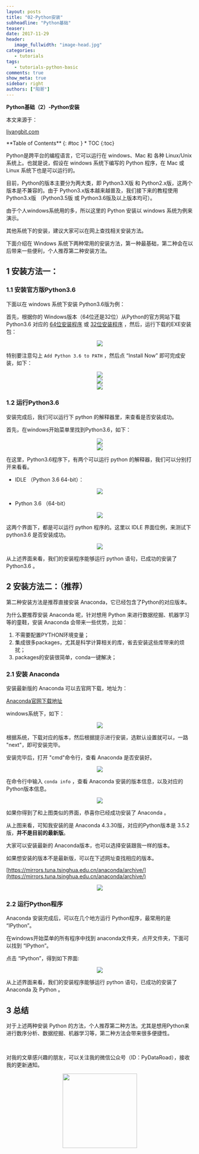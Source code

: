 ```yaml
---
layout: posts
title: "02-Python安装"
subheadline: "Python基础"
teaser:
date: 2017-11-29
header:
   image_fullwidth: "image-head.jpg"
categories:
   - tutorials
tags:
   - tutorials-python-basic
comments: true
show_meta: true
sidebar: right
authors: ["阳哥"]
---
```


**Python基础（2）-Python安装**

本文来源于：
<!-- [liyangbit.com](liyangbit.com) -->
<a href="http://liyangbit.com" target="blank">liyangbit.com</a>

<div class="panel radius" markdown="1">
**Table of Contents**
{: #toc }
*  TOC
{:toc}
</div>


Python是跨平台的编程语言，它可以运行在 windows、Mac 和 各种 Linux/Unix 系统上。也就是说，假设在 windows 系统下编写的 Python 程序，在 Mac 或 Linux 系统下也是可以运行的。

目前，Python的版本主要分为两大类，即 Python3.X版 和 Python2.x版，这两个版本是不兼容的。由于 Python3.x版本越来越普及，我们接下来的教程使用 Python3.x版 （Python3.5版 或 Python3.6版及以上版本均可）。

由于个人windows系统用的多，所以这里的 Python 安装以 windows 系统为例来演示。

其他系统下的安装，建议大家可以在网上查找相关安装方法。

下面介绍在 Windows 系统下两种常用的安装方法，第一种最基础，第二种会在以后带来一些便利，个人推荐第二种安装方法。

## 1 安装方法一：

### 1.1 安装官方版Python3.6

下面以在 windows 系统下安装 Python3.6版为例：

首先，根据你的 Windows版本（64位还是32位）从Python的官方网站下载 Python3.6 对应的 <a href="https://www.python.org/ftp/python/3.6.3/python-3.6.3-amd64.exe" target="blank">64位安装程序</a>  或 <a href="https://www.python.org/ftp/python/3.6.3/python-3.6.3.exe" target="blank">32位安装程序</a> ，然后，运行下载的EXE安装包：


<div align="center">
    <img src="/images/tutorials/1-python-basic/1-py-install-1.png">
</div>

特别要注意勾上 `Add Python 3.6 to PATH` ，然后点 “Install Now” 即可完成安装，如下：

<div align="center">
    <img src="/images/tutorials/1-python-basic/1-py-install-2.png">
</div>

<div align="center">
    <img src="/images/tutorials/1-python-basic/1-py-install-3.png">
</div>

<div align="center">
    <img src="/images/tutorials/1-python-basic/1-py-install-4.png">
</div>

### 1.2 运行Python3.6

安装完成后，我们可以运行下 python 的解释器里，来查看是否安装成功。

首先，在windows开始菜单里找到Python3.6，如下：

<div align="center">
    <img src="/images/tutorials/1-python-basic/1-py-install-5.png">
</div>


<div align="center">
    <img src="/images/tutorials/1-python-basic/1-py-install-6.png">
</div>

在这里，Python3.6程序下，有两个可以运行 python 的解释器，我们可以分别打开来看看。

* IDLE （Python 3.6 64-bit）：

<div align="center">
    <img src="/images/tutorials/1-python-basic/1-py-install-7.png">
</div>

* Python 3.6 （64-bit）

<div align="center">
    <img src="/images/tutorials/1-python-basic/1-py-install-8.png">
</div>

这两个界面下，都是可以运行 python 程序的。这里以 IDLE 界面位例，来测试下 python3.6 是否安装成功。

<div align="center">
    <img src="/images/tutorials/1-python-basic/1-py-install-9.png">
</div>

从上述界面来看，我们的安装程序能够运行 python 语句，已成功的安装了 Python3.6 。


## 2 安装方法二：（推荐）

第二种安装方法是推荐直接安装 Anaconda，它已经包含了Python的对应版本。

为什么要推荐安装 Anaconda 呢，针对想用 Python 来进行数据挖掘、机器学习等的童鞋，安装 Anaconda 会带来一些优势，比如：

1. 不需要配置PYTHON环境变量；
1. 集成很多packages，尤其是科学计算相关的库，省去安装这些库带来的烦扰；
1. packages的安装很简单，conda一键解决；

### 2.1 安装 Anaconda

安装最新版的 Anaconda 可以去官网下载，地址为：

[Anaconda官网下载地址](https://www.anaconda.com/download/)

windows系统下，如下：

<div align="center">
    <img src="/images/tutorials/1-python-basic/1-py-install-10.png">
</div>

根据系统，下载对应的版本，然后根据提示进行安装，选默认设置就可以，一路 "next"，即可安装完毕。

安装完毕后，打开 "cmd"命令行，查看 Anaconda 是否安装好。

<div align="center">
    <img src="/images/tutorials/1-python-basic/1-py-install-11.png">
</div>

在命令行中输入 `conda info` ，查看 Anaconda 安装的版本信息，以及对应的Python版本信息。

<div align="center">
    <img src="/images/tutorials/1-python-basic/1-py-install-12.png">
</div>

如果你得到了和上图类似的界面，恭喜你已经成功安装了 Anaconda 。

从上图来看，可知我安装的是 Anaconda 4.3.30版，对应的Python版本是 3.5.2版，**并不是目前的最新版**。

大家可以安装最新的 Anaconda版本，也可以选择安装跟我一样的版本。

如果想安装的版本不是最新版，可以在下述网址查找相应的版本。

[https://mirrors.tuna.tsinghua.edu.cn/anaconda/archive/](https://mirrors.tuna.tsinghua.edu.cn/anaconda/archive/)

<div align="center">
    <img src="/images/tutorials/1-python-basic/1-py-install-13.png">
</div>

### 2.2 运行Python程序

Anaconda 安装完成后，可以在几个地方运行 Python程序，最常用的是 “IPython”。

在windows开始菜单的所有程序中找到 anaconda文件夹，点开文件夹，下面可以找到 “IPython”。

点击 “IPython”，得到如下界面:

<div align="center">
    <img src="/images/tutorials/1-python-basic/1-py-install-14.png">
</div>

从上述界面来看，我们的安装程序能够运行 python 语句，已成功的安装了 Anaconda 及 Python 。


## 3 总结

对于上述两种安装 Python 的方法，个人推荐第二种方法。尤其是想用Python来进行数序分析、数据挖掘、机器学习等，第二种方法会带来很多便捷性。

<br>

对我的文章感兴趣的朋友，可以关注我的微信公众号（ID：PyDataRoad），接收我的更新通知。

<div align="center">
    <img src="/images/qrcode.jpg" width="200">
</div>
